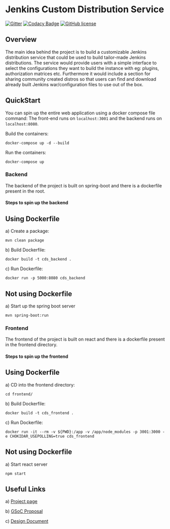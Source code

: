 # Jenkins Custom Distribution Service


[![Gitter](https://badges.gitter.im/jenkinsci/jenkins-custom-distribution-service.svg)](https://gitter.im/jenkinsci/jenkins-custom-distribution-service?utm_source=badge&utm_medium=badge&utm_campaign=pr-badge)
[![Codacy Badge](https://app.codacy.com/project/badge/Grade/b4fea9e79e2a485a929ed7aa71b222a1)](https://www.codacy.com/gh/jenkinsci/custom-distribution-service?utm_source=github.com&amp;utm_medium=referral&amp;utm_content=jenkinsci/custom-distribution-service&amp;utm_campaign=Badge_Grade)
[![GitHub license](https://img.shields.io/github/license/jenkinsci/custom-distribution-service)](https://github.com/jenkinsci/custom-distribution-service/blob/master/LICENSE)


## Overview
The main idea behind the project is to build a customizable Jenkins distribution service that could be used to build 
tailor-made Jenkins distributions. The service would provide users with a simple interface to select the configurations 
they want to build the instance with eg: plugins, authorization matrices etc. Furthermore it would include a section 
for sharing community created distros so that users can find and download already built Jenkins war/configuration files 
to use out of the box.


## QuickStart

You can spin up the entire web application using a docker compose file command: 
The front-end runs on `localhost:3001` and the backend  runs on `localhost:8080`.

Build the containers: 
```
docker-compose up -d --build
```

Run the containers: 
```
docker-compose up
```

### Backend
The backend of the project is built on spring-boot and there is a dockerfile present in the root.

#### Steps to spin up the backend

## Using Dockerfile

a) Create a package: 
```
mvn clean package
```

b) Build Dockerfile: 
```
docker build -t cds_backend .
```

c) Run Dockerfile: 
```
docker run -p 5000:8080 cds_backend
```

## Not using Dockerfile

a) Start up the spring boot server
```
mvn spring-boot:run
```

### Frontend
The frontend of the project is built on react and there is a dockerfile present in the frontend directory.

#### Steps to spin up the frontend

## Using Dockerfile

a) CD into the frontend directory: 
```
cd frontend/
```

b) Build Dockerfile: 
```
docker build -t cds_frontend .
```

c) Run Dockerfile: 
```
docker run -it --rm -v ${PWD}:/app -v /app/node_modules -p 3001:3000 -e CHOKIDAR_USEPOLLING=true cds_frontend
```

## Not using Dockerfile

a) Start react server
```
npm start
```

## Useful Links

a) [Project page](https://www.jenkins.io/projects/gsoc/2020/projects/custom-jenkins-distribution-build-service/)

b) [GSoC Proposal](https://docs.google.com/document/d/1C7VQJ92Yhr0KRDcNVHYxn4ri7OL9IGZmgxY6UFON6-g/edit?usp=sharing)

c) [Design Document](https://docs.google.com/document/d/1-ujWVJ2a5VYkUF6UA7m4bEpSDxmb3mJZhCbmoKO716U/edit?usp=sharing)
